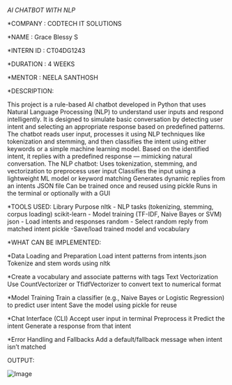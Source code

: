 _AI CHATBOT WITH NLP_

*COMPANY : CODTECH IT SOLUTIONS

*NAME : Grace Blessy S

*INTERN ID : CT04DG1243

*DURATION : 4 WEEKS

*MENTOR : NEELA SANTHOSH

*DESCRIPTION:

This project is a rule-based AI chatbot developed in Python that uses Natural Language Processing (NLP) to understand user inputs and respond intelligently. It is designed to simulate basic conversation by detecting user intent and selecting an appropriate response based on predefined patterns.
The chatbot reads user input, processes it using NLP techniques like tokenization and stemming, and then classifies the intent using either keywords or a simple machine learning model. Based on the identified intent, it replies with a predefined response — mimicking natural conversation.
The NLP chatbot:
Uses tokenization, stemming, and vectorization to preprocess user input
Classifies the input using a lightweight ML model or keyword matching
Generates dynamic replies from an intents JSON file
Can be trained once and reused using pickle
Runs in the terminal or optionally with a GUI

*TOOLS USED:
Library       	   Purpose
nltk	     -    NLP tasks (tokenizing, stemming, corpus loading)
scikit-learn - 	Model training (TF-IDF, Naive Bayes or SVM)
json	       -   Load intents and responses
random	-        Select random reply from matched intent
pickle	      -Save/load trained model and vocabulary

*WHAT CAN BE IMPLEMENTED:

*Data Loading and Preparation
Load intent patterns from intents.json
Tokenize and stem words using nltk

*Create a vocabulary and associate patterns with tags
Text Vectorization
Use CountVectorizer or TfidfVectorizer to convert text to numerical format

*Model Training
Train a classifier (e.g., Naive Bayes or Logistic Regression) to predict user intent
Save the model using pickle for reuse

*Chat Interface (CLI)
Accept user input in terminal
Preprocess it
Predict the intent
Generate a response from that intent

*Error Handling and Fallbacks
Add a default/fallback message when intent isn’t matched

OUTPUT:

![Image](https://github.com/user-attachments/assets/eb0e9c06-2ff1-491f-af33-153d9d33c405)

